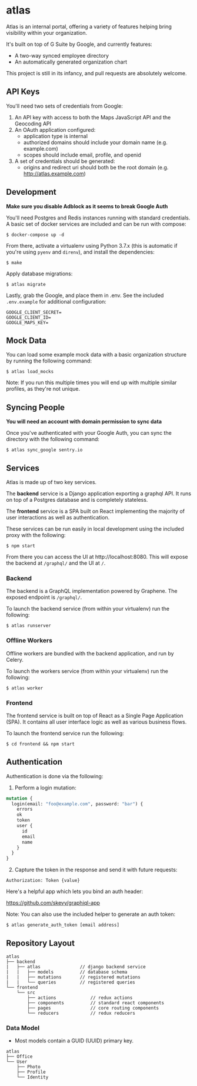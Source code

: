 # atlas

Atlas is an internal portal, offering a variety of features helping bring visibility within your organization.

It's built on top of G Suite by Google, and currently features:

- A two-way synced employee directory
- An automatically generated organization chart

This project is still in its infancy, and pull requests are absolutely welcome.

## API Keys

You'll need two sets of credentials from Google:

1. An API key with access to both the Maps JavaScript API and the Geocoding API
2. An OAuth application configured:
   - application type is internal
   - authorized domains should include your domain name (e.g. example.com)
   - scopes should include email, profile, and openid
3. A set of credentials should be generated:
   - origins and redirect uri should both be the root domain (e.g. http://atlas.example.com)

## Development

**Make sure you disable Adblock as it seems to break Google Auth**

You'll need Postgres and Redis instances running with standard credentials. A basic set of docker services are included and can be run with compose:

```shell
$ docker-compose up -d
```

From there, activate a virtualenv using Python 3.7.x (this is automatic if you're using ``pyenv`` and ``direnv``), and install the dependencies:

```shell
$ make
```

Apply database migrations:

```shell
$ atlas migrate
```

Lastly, grab the Google, and place them in .env. See the included `.env.example` for additional configuration:

```shell
GOOGLE_CLIENT_SECRET=
GOOGLE_CLIENT_ID=
GOOGLE_MAPS_KEY=
```

## Mock Data

You can load some example mock data with a basic organization structure by running the following command:

```shell
$ atlas load_mocks
```

Note: If you run this multiple times you will end up with multiple similar profiles, as they're not unique.

## Syncing People

**You will need an account with domain permission to sync data**

Once you've authenticated with your Google Auth, you can sync the directory with the following command:

```shell
$ atlas sync_google sentry.io
```

## Services

Atlas is made up of two key services.

The **backend** service is a Django application exporting a graphql API. It runs on top of a Postgres database and is completely stateless.

The **frontend** service is a SPA built on React implementing the majority of user interactions as well as authentication.

These services can be run easily in local development using the included proxy with the following:

```shell
$ npm start
```

From there you can access the UI at http://localhost:8080. This will expose the backend at `/graphql/` and the UI at `/`.

### Backend

The backend is a GraphQL implementation powered by Graphene. The exposed endpoint is `/graphql/`.

To launch the backend service (from within your virtualenv) run the following:

```shell
$ atlas runserver
```

### Offline Workers

Offline workers are bundled with the backend application, and run by Celery.

To launch the workers service (from within your virtualenv) run the following:

```shell
$ atlas worker
```

### Frontend

The frontend service is built on top of React as a Single Page Application (SPA). It contains all user interface logic as well as various business flows.

To launch the frontend service run the following:

```shell
$ cd frontend && npm start
```

## Authentication

Authentication is done via the following:

1. Perform a login mutation:

```graphql
mutation {
  login(email: "foo@example.com", password: "bar") {
    errors
    ok
    token
    user {
      id
      email
      name
    }
  }
}
```

2. Capture the token in the response and send it with future requests:

```http
Authorization: Token {value}
```

Here's a helpful app which lets you bind an auth header:

https://github.com/skevy/graphiql-app

Note: You can also use the included helper to generate an auth token:

```shell
$ atlas generate_auth_token [email address]
```

## Repository Layout

```
atlas
├── backend
|   ├── atlas               // django backend service
|   |   ├── models          // database schema
|   |   ├── mutations       // registered mutations
|   |   └── queries         // registered queries
└── frontend
    └── src
        ├── actions             // redux actions
        ├── components          // standard react components
        ├── pages               // core routing components
        └── reducers            // redux reducers
```

### Data Model

- Most models contain a GUID (UUID) primary key.

```
atlas
├── Office
└── User
    ├── Photo
    ├── Profile
    └── Identity
```

